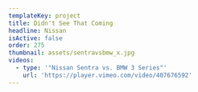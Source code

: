 ```yaml
---
templateKey: project
title: Didn't See That Coming
headline: Nissan
isActive: false
order: 275
thumbnail: assets/sentravsbmw_x.jpg
videos:
  - type: '"Nissan Sentra vs. BMW 3 Series"'
    url: 'https://player.vimeo.com/video/407676592'
---
```

